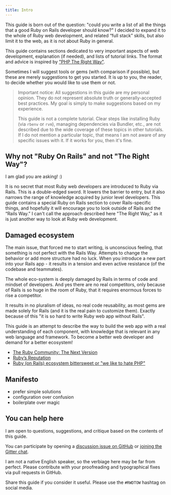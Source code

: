 ```yaml
---
title: Intro
---
```


This guide is born out of the question: "could you write a list of all the things that a good Ruby on Rails developer should know?" I decided to expand it to the whole of Ruby web development, and related “full stack” skills, but also limit it to the web, as it is not about Ruby in general.

This guide contains sections dedicated to very important aspects of web development, explanation (if needed), and lists of tutorial links. The format and advice is inspired by ["PHP The Right Way"](http://www.phptherightway.com/).

Sometimes I will suggest tools or gems (with comparison if possible), but these are merely suggestions to get you started. It is up to you, the reader, to decide whether you would like to use them or not.

> Important notice: All suggestions in this guide are my personal opinion. They do not represent absolute truth or generally-accepted best practices. My goal is simply to make suggestions based on my experience.
>
> This guide is not a complete tutorial. Clear steps like installing Ruby (via `rbenv` or `rvm`), managing dependencies via Bundler, etc., are not described due to the wide coverage of these topics in other tutorials. If I do not mention a particular topic, that means I am not aware of any specific issues with it. If it works for you, then it's fine.

## Why not "Ruby On Rails" and not "The Right Way"?

I am glad you are asking! :)

It is no secret that most Ruby web developers are introduced to Ruby via Rails. This is a double-edged sword. It lowers the barrier to entry, but it also narrows the range of knowledge acquired by junior level developers. This guide contains a special Ruby on Rails section to cover Rails-specific things, and hopefully it will encourage you to look outside of Rails and the “Rails Way.” I can't call the approach described here "The Right Way," as it is just another way to look at Ruby web development.

## Damaged ecosystem

The main issue, that forced me to start writing, is unconscious feeling, that something is not perfect with the Rails Way. Attempts to change the behavior or add more structure had no luck. When you introduce a new part into your Rails app - it results in a tension and even active resistance (of the codebase and teammates).

The whole eco-system is deeply damaged by Rails in terms of code and mindset of developers. And yes there are no real competitors, only because of Rails is so huge in the room of Ruby, that it requires enormous  forces to rise a competitor.

It results in no pluralism of ideas, no real code reusability, as most gems are made solely for Rails (and it is the real pain to customize them). Exactly because of this "it is so hard to write Ruby web app without Rails".

This guide is an attempt to describe the way to build the web app with a real understanding of each component, with knowledge that is relevant in any web language and framework. To become a better web developer and demand for a better ecosystem!

* [The Ruby Community: The Next Version](http://hawkins.io/2015/05/the-ruby-community-the-next-version/)
* [Ruby’s Reputation](http://www.alanbradburne.com/Rubys-reputation/)
* [Ruby (on Rails) ecosystem bittersweet or "we like to hate PHP"](http://stdout.in/en/post/ruby-ecosystem-bittersweet-or-we-like-to-hate-php)

## Manifesto

* prefer simple solutions
* configuration over confusion
* boilerplate over magic

## You can help here

I am open to questions, suggestions, and critique based on the contents of this guide.

You can participate by opening a [discussion issue on GitHub](https://github.com/iJackUA/rwdtow/issues/new) or [joining the Gitter chat](https://gitter.im/iJackUA/rwdtow).

I am not a native English speaker, so the verbiage here may be far from perfect. Please contribute with your proofreading and typographical fixes via pull requests in GitHub.

Share this guide if you consider it useful. Please use the `#RWDTOW` hashtag on social media.

